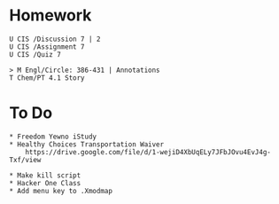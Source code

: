 # Homework

    U CIS /Discussion 7 | 2
    U CIS /Assignment 7
    U CIS /Quiz 7

    > M Engl/Circle: 386-431 | Annotations
    T Chem/PT 4.1 Story

# To Do

    * Freedom Yewno iStudy
    * Healthy Choices Transportation Waiver
        https://drive.google.com/file/d/1-wejiD4XbUqELy7JFbJOvu4EvJ4g-Txf/view

    * Make kill script
    * Hacker One Class
    * Add menu key to .Xmodmap
